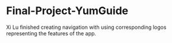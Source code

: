 # Final-Project-YumGuide
Xi Lu finished creating navigation with using corresponding logos representing the features of the app.
